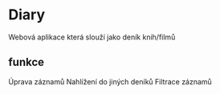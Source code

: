 # Diary
Webová aplikace která slouží jako deník knih/filmů
## funkce
Úprava záznamů
Nahlížení do jiných deníků
Filtrace záznamů
